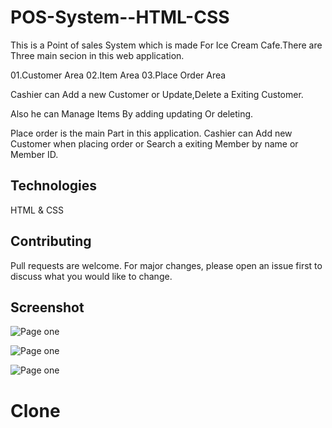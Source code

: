 # POS-System--HTML-CSS

This is a Point of sales System which is made For Ice Cream Cafe.There are Three main secion in this web application.

01.Customer Area
02.Item Area
03.Place Order Area

Cashier can Add a new Customer or Update,Delete a Exiting Customer.

Also he can Manage Items By adding updating Or deleting.

Place order is the main Part in this application. 
Cashier can Add new Customer when placing order or Search a exiting Member by name or Member ID.

## Technologies

HTML & CSS

## Contributing

Pull requests are welcome. For major changes, please open an issue first to discuss what 
you would like to change.

## Screenshot

![Page one](/images/001.png)


![Page one](/images/002.png)


![Page one](/images/003.png)










# Clone
